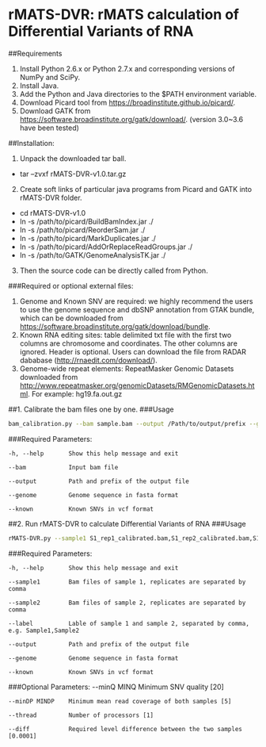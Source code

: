 # rMATS-DVR: rMATS calculation of Differential Variants of RNA

##Requirements

1. Install Python 2.6.x or Python 2.7.x and corresponding versions of NumPy and SciPy. 
2. Install Java.
3. Add the Python and Java directories to the $PATH environment variable.
4. Download Picard tool from https://broadinstitute.github.io/picard/.
5. Download GATK from https://software.broadinstitute.org/gatk/download/. (version 3.0~3.6 have been tested)

##Installation:

1. Unpack the downloaded tar ball. <br>
 - tar –zvxf rMATS-DVR-v1.0.tar.gz 
2. Create soft links of particular java programs from Picard and GATK into rMATS-DVR folder.<br>
 - cd rMATS-DVR-v1.0 <br>
 - ln -s  /path/to/picard/BuildBamIndex.jar ./ <br>
 - ln -s /path/to/picard/ReorderSam.jar ./ <br>
 - ln -s /path/to/picard/MarkDuplicates.jar ./ <br>
 - ln -s /path/to/picard/AddOrReplaceReadGroups.jar ./ <br>
 - ln -s /path/to/GATK/GenomeAnalysisTK.jar ./ <br>
3. Then the source code can be directly called from Python. <br>

###Required or optional external files:
1. Genome and Known SNV are required: we highly recommend the users to use the genome sequence and dbSNP annotation from GTAK bundle, which can be downloaded from https://software.broadinstitute.org/gatk/download/bundle. 
2. Known RNA editing sites: table delimited txt file with the first two columns are chromosome and coordinates. The other columns are ignored. Header is optional. Users can download the file from RADAR dababase (http://rnaedit.com/download/).
3. Genome-wide repeat elements: RepeatMasker Genomic Datasets downloaded from http://www.repeatmasker.org/genomicDatasets/RMGenomicDatasets.html. For example: hg19.fa.out.gz

##1. Calibrate the bam files one by one.
###Usage
```bash
bam_calibration.py --bam sample.bam --output /Path/to/output/prefix --genome hg19.fa --known dbSNP147.vcf
```	
	
###Required Parameters:

	-h, --help       Show this help message and exit

	--bam            Input bam file

	--output         Path and prefix of the output file

	--genome         Genome sequence in fasta format

	--known          Known SNVs in vcf format



##2. Run rMATS-DVR to calculate Differential Variants of RNA
###Usage

```bash
rMATS-DVR.py --sample1 S1_rep1_calibrated.bam,S1_rep2_calibrated.bam,S1_rep3_calibrated.bam --sample2 S2_rep1_calibrated.bam,S2_rep2_calibrated.bam,S2_rep3_calibrated.bam --label S1,S2 --genome hg19.fa --known dbSNP147.vcf --output /Path/to/output/S1_vs_S2 [--minQ 20] [--minDP 5] [--thread 1] [--diff 0.0001]
```

###Required Parameters:

	-h, --help       Show this help message and exit

	--sample1        Bam files of sample 1, replicates are separated by comma
	
	--sample2        Bam files of sample 2, replicates are separated by comma
	
	--label          Lable of sample 1 and sample 2, separated by comma, e.g. Sample1,Sample2

	--output         Path and prefix of the output file

	--genome         Genome sequence in fasta format

	--known          Known SNVs in vcf format
	
###Optional Parameters:	
	--minQ MINQ      Minimum SNV quality [20]
	
	--minDP MINDP    Minimum mean read coverage of both samples [5]
	
	--thread         Number of processors [1]
	
	--diff           Required level difference between the two samples [0.0001]

